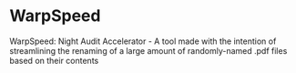 # WarpSpeed
WarpSpeed: Night Audit Accelerator - A tool made with the intention of streamlining the renaming of a large amount of randomly-named .pdf files based on their contents
